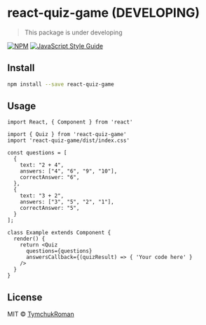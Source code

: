 # react-quiz-game (DEVELOPING)

> This package is under developing

[![NPM](https://img.shields.io/npm/v/react-quiz-game.svg)](https://www.npmjs.com/package/react-quiz-game) [![JavaScript Style Guide](https://img.shields.io/badge/code_style-standard-brightgreen.svg)](https://standardjs.com)

## Install

```bash
npm install --save react-quiz-game
```

## Usage

```tsx
import React, { Component } from 'react'

import { Quiz } from 'react-quiz-game'
import 'react-quiz-game/dist/index.css'

const questions = [
  {
    text: "2 + 4",
    answers: ["4", "6", "9", "10"],
    correctAnswer: "6",
  },
  {
    text: "3 + 2",
    answers: ["3", "5", "2", "1"],
    correctAnswer: "5",
  }
];

class Example extends Component {
  render() {
    return <Quiz 
      questions={questions}
      answersCallback={(quizResult) => { 'Your code here' }
    />
  }
}
```

## License

MIT © [TymchukRoman](https://github.com/TymchukRoman)
